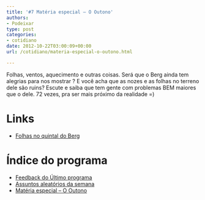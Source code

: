 ```yaml
---
title: '#7 Matéria especial – O Outono'
authors:
- Podeixar
type: post
categories:
- cotidiano
date: 2012-10-22T03:00:09+00:00
url: /cotidiano/materia-especial-o-outono.html

---
```

Folhas, ventos, aquecimento e outras coisas. Será que o Berg ainda tem alegrias para nos mostrar ? E você acha que as nozes e as folhas no terreno dele são ruins? Escute e saiba que tem gente com problemas BEM maiores que o dele. 72 vezes, pra ser mais próximo da realidade =)

# Links

  * <a href="http://www.youtube.com/watch?v=Eu-So5-tEco" target="_blank">Folhas no quintal do Berg</a>

# Índice do programa

  * [Feedback do Último programa][1]
  * [Assuntos aleatórios da semana][2]
  * [Matéria especial – O Outono][3]

 [1]: http://www.podeixar.com/feedback-do-segundo-programa/ "Feedback do segundo programa"
 [2]: http://www.podeixar.com/steve-jobs-desvios-aereos-e-muitas-lagrimas/ "Steve Jobs, desvios aéreos e muitas lágrimas"
 [3]: http://www.podeixar.com/materia-especial-o-outono/ "Matéria especial – O Outono"